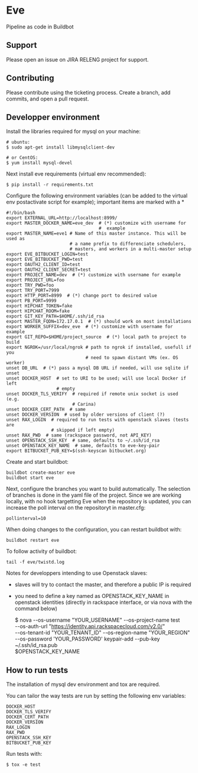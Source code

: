 # Eve

Pipeline as code in Buildbot

## Support

Please open an issue on JIRA RELENG project for support.

## Contributing

Please contribute using the ticketing process. Create a branch, add commits,
and open a pull request.

## Developper environment
Install the libraries required for mysql on your machine:

    # ubuntu:
    $ sudo apt-get install libmysqlclient-dev

    # or CentOS:
    $ yum install mysql-devel

Next install eve requirements (virtual env recommended):

    $ pip install -r requirements.txt

Configure the following environment variables (can be added to the virtual
env postactivate script for example); important items are marked with a *

    #!/bin/bash
    export EXTERNAL_URL=http://localhost:8999/
    export MASTER_DOCKER_NAME=eve_dev  # (*) customize with username for
                                       #  example
    export MASTER_NAME=eve1 # Name of this master instance. This will be used as
                            # a name prefix to differenciate schedulers,
                            # masters, and workers in a multi-master setup
    export EVE_BITBUCKET_LOGIN=test
    export EVE_BITBUCKET_PWD=test
    export OAUTH2_CLIENT_ID=test
    export OAUTH2_CLIENT_SECRET=test
    export PROJECT_NAME=dev  # (*) customize with username for example
    export PROJECT_URL=foo
    export TRY_PWD=foo
    export TRY_PORT=7999
    export HTTP_PORT=8999  # (*) change port to desired value
    export PB_PORT=9999
    export HIPCHAT_TOKEN=fake
    export HIPCHAT_ROOM=fake
    export GIT_KEY_PATH=$HOME/.ssh/id_rsa
    export MASTER_FQDN=172.17.0.1  # (*) should work on most installations
    export WORKER_SUFFIX=dev_eve  # (*) customize with username for example
    export GIT_REPO=$HOME/project_source  # (*) local path to project to build
    export NGROK=/usr/local/ngrok # path to ngrok if installed, usefull if you
                                  # need to spawn distant VMs (ex. OS worker)
    unset DB_URL  # (*) pass a mysql DB URL if needed, will use sqlite if unset
    unset DOCKER_HOST  # set to URI to be used; will use local Docker if left
                       # empty
    unset DOCKER_TLS_VERIFY  # required if remote unix socket is used (e.g.
                             # Carina)
    unset DOCKER_CERT_PATH  # same
    unset DOCKER_VERSION  # used by older versions of client (?)
    unset RAX_LOGIN  # required to run tests with openstack slaves (tests are
                     # skipped if left empty)
    unset RAX_PWD  # same (rackspace password, not API_KEY)
    unset OPENSTACK_SSH_KEY  # same, defaults to ~/.ssh/id_rsa
    unset OPENSTACK_KEY_NAME  # same, defaults to eve-key-pair
    export BITBUCKET_PUB_KEY=$(ssh-keyscan bitbucket.org)

Create and start buildbot:

    buildbot create-master eve
    buildbot start eve

Next, configure the branches you want to build automatically. The selection of
branches is done in the yaml file of the project. Since we are working locally,
with no hook targetting Eve when the repository is updated, you can increase
the poll interval on the repositoryt in master.cfg:

    pollinterval=10

When doing changes to the configuration, you can restart buildbot with:

    buildbot restart eve

To follow activity of buildbot:

    tail -f eve/twistd.log


Notes for developpers intending to use Openstack slaves:
- slaves will try to contact the master, and therefore a public IP is required
- you need to define a key named as OPENSTACK_KEY_NAME in openstack identities
  (directly in rackspace interface, or via nova with the command below)

    $ nova --os-username "YOUR_USERNAME" --os-project-name test \
      --os-auth-url "https://identity.api.rackspacecloud.com/v2.0/" \
      --os-tenant-id "YOUR_TENANT_ID" --os-region-name "YOUR_REGION" \
      --os-password 'YOUR_PASSWORD' keypair-add --pub-key ~/.ssh/id_rsa.pub \
      $OPENSTACK_KEY_NAME

## How to run tests
The installation of mysql dev environment and tox are required.

You can tailor the way tests are run by setting the following env variables:

    DOCKER_HOST
    DOCKER_TLS_VERIFY
    DOCKER_CERT_PATH
    DOCKER_VERSION
    RAX_LOGIN
    RAX_PWD
    OPENSTACK_SSH_KEY
    BITBUCKET_PUB_KEY

Run tests with:

    $ tox -e test

